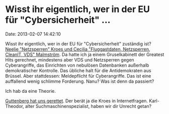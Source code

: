 Wisst ihr eigentlich, wer in der EU für \"Cybersicherheit\" \...
================================================================

Date: 2013-02-07 14:42:10

Wisst ihr eigentlich, wer in der EU für \"Cybersicherheit\" zuständig
ist? [Neelie \"Netzsperren\" Kroes und Cecilia \"Fluggastdaten,
Netzsperren, CleanIT, VDS\" Malmström](http://www.heise.de/-1799814). Da
hatte ich ja einem Gruselkabinett der Greatest Hits gerechnet,
mindestens aber VDS und Netzsperren gegen Cyberangriffe, das Einrichten
von nebulösen Datenbanken außerhalb demokratischer Kontrolle. Das
übliche halt für die Antidemokraten aus Brüssel. Aber stattdessen:
Meldepflicht für Cyberangriffe. Das ist eine auffallend wenig schlimme
Forderung. Nanu? Was ist denn da passiert?

Ich hab da eine Theorie.

[Guttenberg hat uns gerettet](/?ts=b018d0fc). Der berät ja die Kroes in
Internetfragen. Karl-Theodor, alter Suchmaschinenspezialist, haben wir
dir Unrecht getan?
